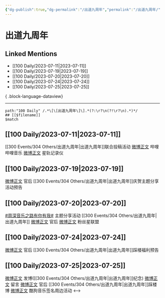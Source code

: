 ```yaml
---
{"dg-publish":true,"dg-permalink":"/出道九周年","permalink":"/出道九周年/","created":"2023-08-13T17:20:21.480+08:00","updated":"2023-08-24T19:30:50.771+08:00"}
---
```


# 出道九周年

## Linked Mentions
- [[100 Daily/2023-07-11\|2023-07-11]]
- [[100 Daily/2023-07-19\|2023-07-19]]
- [[100 Daily/2023-07-20\|2023-07-20]]
- [[100 Daily/2023-07-24\|2023-07-24]]
- [[100 Daily/2023-07-25\|2023-07-25]]

{ .block-language-dataview}

---

```expander
path:"100 Daily" /.*\[\[出道九周年\]\].*(?:\r?\n(?!\r?\n).*)*/
## [[$filename]]
$match
```
## [[100 Daily/2023-07-11\|2023-07-11]]
[[300 Events/304 Others/出道九周年\|出道九周年]]联合投稿活动
[微博正文](http://weibo.com/6334600720/N9mVjxQIv) 哔哩哔哩音乐
[微博正文](http://weibo.com/6466290670/N9mmA0egj) 星轨记录仪
## [[100 Daily/2023-07-19\|2023-07-19]]
[微博正文](http://weibo.com/5248300719/NaCUUpG5s) 官后 [[300 Events/304 Others/出道九周年\|出道九周年]]庆贺主题分享活动预告
## [[100 Daily/2023-07-20\|2023-07-20]]
[#周深音乐之路有你有我#](https://s.weibo.com/weibo?q=%23%E5%91%A8%E6%B7%B1%E9%9F%B3%E4%B9%90%E4%B9%8B%E8%B7%AF%E6%9C%89%E4%BD%A0%E6%9C%89%E6%88%91%23) 主题分享活动 [[300 Events/304 Others/出道九周年\|出道九周年]]
[微博正文](http://weibo.com/5248300719/NaHWJBjCf) 官后
[微博正文](http://weibo.com/5038931758/NaHZ6rRnh) 粉丝星联盟
## [[100 Daily/2023-07-24\|2023-07-24]]
[微博正文](http://weibo.com/5248300719/NblV0uWLo) 官后 [[300 Events/304 Others/出道九周年\|出道九周年]]踩楼福利预告
## [[100 Daily/2023-07-25\|2023-07-25]]
[微博正文](http://weibo.com/1736988591/Nbx1W854e) 发博([[300 Events/304 Others/出道九周年\|出道九周年]]纪念)
[微博正文](http://weibo.com/1736988591/NbePLFpsW) 留言
[微博正文](http://weibo.com/5248300719/NbwTExXMt) 官后 [[300 Events/304 Others/出道九周年\|出道九周年]]踩楼博
[微博正文](https://weibo.com/6466290670/Nbuw4C9Pc) 酷狗音乐签名周边活动
<-->